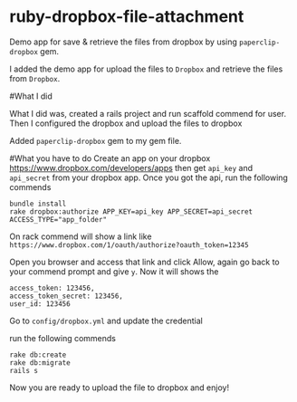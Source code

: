 # ruby-dropbox-file-attachment
Demo app for save & retrieve the files from dropbox by using `paperclip-dropbox` gem. 

I added the demo app for upload the files to `Dropbox` and retrieve the files from `Dropbox`. 

#What I did 

  What I did was, created a rails project and run scaffold commend for user. Then I configured the dropbox and upload the files to dropbox
  
Added `paperclip-dropbox` gem to my gem file.

#What you have to do
Create an app on your dropbox https://www.dropbox.com/developers/apps then get `api_key` and `api_secret` from your dropbox app.
Once you got the api, run the following commends

    bundle install
    rake dropbox:authorize APP_KEY=api_key APP_SECRET=api_secret ACCESS_TYPE="app_folder"

On rack commend will show a link like `https://www.dropbox.com/1/oauth/authorize?oauth_token=12345`

Open you browser and access that link and click Allow, again go back to your commend prompt and give `y`. Now it will shows the 

    access_token: 123456, 
    access_token_secret: 123456, 
    user_id: 123456

Go to `config/dropbox.yml` and update the credential

run the following commends

    rake db:create
    rake db:migrate
    rails s

Now you are ready to upload the file to dropbox and enjoy!
  
